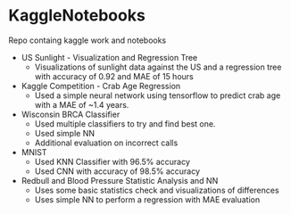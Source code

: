 # KaggleNotebooks
Repo containg kaggle work and notebooks   
  * US Sunlight - Visualization and Regression Tree  
    * Visualizations of sunlight data against the US and a regression tree with accuracy of 0.92 and MAE of 15 hours  
  * Kaggle Competition - Crab Age Regression  
    * Used a simple neural network using tensorflow to predict crab age with a MAE of ~1.4 years. 
  * Wisconsin BRCA Classifier  
    * Used multiple classifiers to try and find best one.
    * Used simple NN
    * Additional evaluation on incorrect calls
  * MNIST  
    * Used KNN Classifier with 96.5% accuracy
    * Used CNN with accuracy of 98.5% accuracy  
  * Redbull and Blood Pressure Statistic Analysis and NN
    * Uses some basic statistics check and visualizations of differences
    * Uses simple NN to perform a regression with MAE evaluation 
